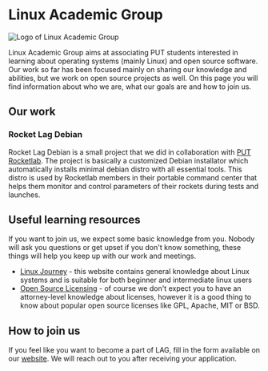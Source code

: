 # Linux Academic Group

![Logo of Linux Academic Group](https://i.imgur.com/D29tjqJ.png)

Linux Academic Group aims at associating PUT students interested in learning about operating systems (mainly Linux) and open source software.
Our work so far has been focused mainly on sharing our knowledge and abilities, but we work on open source projects as well.
On this page you will find information about who we are, what our goals are and how to join us.

## Our work

### Rocket Lag Debian

Rocket Lag Debian is a small project that we did in collaboration with [PUT Rocketlab](https://rocketlab.put.poznan.pl/).
The project is basically a customized Debian installator which automatically installs minimal debian distro with all essential tools.
This distro is used by Rocketlab members in their portable command center that helps them monitor and control parameters of their rockets during tests and launches.

## Useful learning resources

If you want to join us, we expect some basic knowledge from you.
Nobody will ask you questions or get upset if you don't know something, these things will help you keep up with our work and meetings.
* [Linux Journey](https://linuxjourney.com/) - this website contains general knowledge about Linux systems and is suitable for both beginner and intermediate linux users
* [Open Source Licensing](https://github.com/readme/guides/open-source-licensing) - of course we don't expect you to have an attorney-level knowledge about licenses, however it is a good thing to know about popular open source licenses like GPL, Apache, MIT or BSD.

## How to join us

If you feel like you want to become a part of LAG, fill in the form available on our [website](https://lag.edu.pl/). We will reach out to you after receiving your application.
